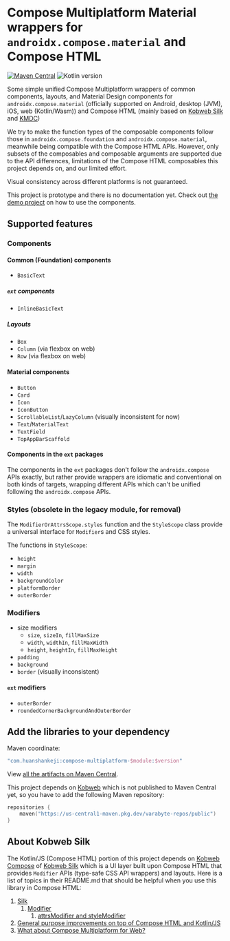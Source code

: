 # Compose Multiplatform Material wrappers for `androidx.compose.material` and Compose HTML

[![Maven Central](https://img.shields.io/maven-central/v/com.huanshankeji/compose-multiplatform-material)](https://search.maven.org/search?q=g:com.huanshankeji%20AND%20a:compose-multiplatform-*)
![Kotlin version](https://kotlin-version.aws.icerock.dev/kotlin-version?group=com.huanshankeji&name=compose-multiplatform-material)

Some simple unified Compose Multiplatform wrappers of common components, layouts, and Material Design components for `androidx.compose.material` (officially supported on Android, desktop (JVM), iOS, web (Kotlin/Wasm)) and Compose HTML (mainly based on [Kobweb Silk](https://github.com/varabyte/kobweb?tab=readme-ov-file#silk) and [KMDC](https://github.com/mpetuska/kmdc))

<!-- a set of APIs for Compose HTML similar to those in `androidx.compose.material` -->

We try to make the function types of the composable components follow those in `androidx.compose.foundation` and `androidx.compose.material`, meanwhile being compatible with the Compose HTML APIs. However, only subsets of the composables and composable arguments are supported due to the API differences, limitations of the Compose HTML composables this project depends on, and our limited effort.

Visual consistency across different platforms is not guaranteed.

This project is prototype and there is no documentation yet. Check out [the demo project](demo) on how to use the components.

## Supported features

### Components

#### Common (Foundation) components

- `BasicText`

##### `ext` components

- `InlineBasicText`

##### Layouts

- `Box`
- `Column` (via flexbox on web)
- `Row` (via flexbox on web)

#### Material components

- `Button`
- `Card`
- `Icon`
- `IconButton`
- `ScrollableList`/`LazyColumn` (visually inconsistent for now)
- `Text`/`MaterialText`
- `TextField`
- `TopAppBarScaffold`

#### Components in the `ext` packages

The components in the `ext` packages don't follow the `androidx.compose` APIs exactly, but rather provide wrappers are idiomatic and conventional on both kinds of targets, wrapping different APIs which can't be unified following the `androidx.compose` APIs.

### Styles (obsolete in the legacy module, for removal)

The `ModifierOrAttrsScope.styles` function and the `StyleScope` class provide a universal interface for `Modifier`s and CSS styles.

The functions in `StyleScope`:

- `height`
- `margin`
- `width`
- `backgroundColor`
- `platformBorder`
- `outerBorder`

### Modifiers

- size modifiers
   - `size`, `sizeIn`, `fillMaxSize`
   - `width`, `widthIn`, `fillMaxWidth`
   - `height`, `heightIn`, `fillMaxHeight`
- `padding`
- `background`
- `border` (visually inconsistent)

#### `ext` modifiers

- `outerBorder`
- `roundedCornerBackgroundAndOuterBorder`

## Add the libraries to your dependency

Maven coordinate:

```kotlin
"com.huanshankeji:compose-multiplatform-$module:$version"
```

View [all the artifacts on Maven Central](https://search.maven.org/search?q=g:com.huanshankeji%20AND%20a:compose-multiplatform-*).

This project depends on [Kobweb](https://github.com/varabyte/kobweb) which is not published to Maven Central yet, so you have to add the following Maven repository:

```kotlin
repositories {
    maven("https://us-central1-maven.pkg.dev/varabyte-repos/public")
}
```

## About Kobweb Silk

The Kotlin/JS (Compose HTML) portion of this project depends on [Kobweb Compose](https://github.com/varabyte/kobweb/blob/main/frontend/kobweb-compose/README.md) of [Kobweb Silk](https://github.com/varabyte/kobweb?tab=readme-ov-file#silk) which is a UI layer built upon Compose HTML that provides `Modifier` APIs (type-safe CSS API wrappers) and layouts. Here is a list of topics in their README.md that should be helpful when you use this library in Compose HTML:

1. [Silk](https://github.com/varabyte/kobweb?tab=readme-ov-file#silk)
   1. [Modifier](https://github.com/varabyte/kobweb?tab=readme-ov-file#modifier) 
      1. [attrsModifier and styleModifier](https://github.com/varabyte/kobweb?tab=readme-ov-file#attrsmodifier-and-stylemodifier) 
1. [General purpose improvements on top of Compose HTML and Kotlin/JS](https://github.com/varabyte/kobweb?tab=readme-ov-file#general-purpose-improvements-on-top-of-compose-html-and-kotlinjs)
1. [What about Compose Multiplatform for Web?](https://github.com/varabyte/kobweb?tab=readme-ov-file#what-about-compose-multiplatform-for-web)
